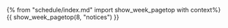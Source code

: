 {% from "schedule/index.md" import show_week_pagetop with context%}
{{ show_week_pagetop(8, "notices") }}

